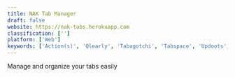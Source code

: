 ```yaml
---
title: NAK Tab Manager
draft: false 
website: https://nak-tabs.herokuapp.com
classification: ['']
platform: ['Web']
keywords: ['Action(s)', 'Qlearly', 'Tabagotchi', 'Tabspace', 'Updoots', 'Workona', 'across-tabs', 'wquicktabs']
---
```

Manage and organize your tabs easily